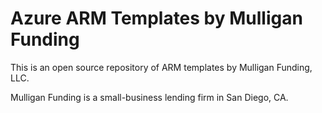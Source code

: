 # Azure ARM Templates by Mulligan Funding

This is an open source repository of ARM templates by Mulligan Funding, LLC.

Mulligan Funding is a small-business lending firm in San Diego, CA.
